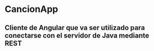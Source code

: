 # CancionApp

## Cliente de Angular que va ser utilizado para conectarse con el servidor de Java mediante REST
